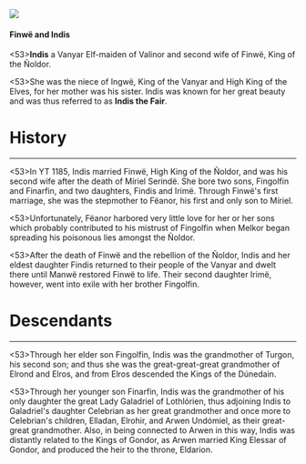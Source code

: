 ![](indis/1.jpg)

#### Finwë and Indis

<53>**Indis** a Vanyar Elf-maiden of Valinor and second wife of Finwë, King of the Ñoldor.

<53>She was the niece of Ingwë, King of the Vanyar and High King of the Elves, for her mother was his sister. Indis was known for her great beauty and was thus referred to as **Indis the Fair**.

# History
---

<53>In YT 1185, Indis married Finwë, High King of the Ñoldor, and was his second wife after the death of Míriel Serindë. She bore two sons, Fingolfin and Finarfin, and two daughters, Findis and Irimë. Through Finwë's first marriage, she was the stepmother to Fëanor, his first and only son to Míriel.

<53>Unfortunately, Fëanor harbored very little love for her or her sons which probably contributed to his mistrust of Fingolfin when Melkor began spreading his poisonous lies amongst the Ñoldor.

<53>After the death of Finwë and the rebellion of the Ñoldor, Indis and her eldest daughter Findis returned to their people of the Vanyar and dwelt there until Manwë restored Finwë to life. Their second daughter Irimë, however, went into exile with her brother Fingolfin.

# Descendants

---

<53>Through her elder son Fingolfin, Indis was the grandmother of Turgon, his second son; and thus she was the great-great-great grandmother of Elrond and Elros, and from Elros descended the Kings of the Dúnedain.

<53>Through her younger son Finarfin, Indis was the grandmother of his only daughter the great Lady Galadriel of Lothlórien, thus adjoining Indis to Galadriel's daughter Celebrian as her great grandmother and once more to Celebrian's children, Elladan, Elrohir, and Arwen Undómiel, as their great-great grandmother. Also, in being connected to Arwen in this way, Indis was distantly related to the Kings of Gondor, as Arwen married King Elessar of Gondor, and produced the heir to the throne, Eldarion.
